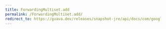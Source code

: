 ```yaml
---
title: ForwardingMultiset.add
permalink: /ForwardingMultiset.add/
redirect_to: https://guava.dev/releases/snapshot-jre/api/docs/com/google/common/collect/ForwardingMultiset.html#add-E-int-
---
```

